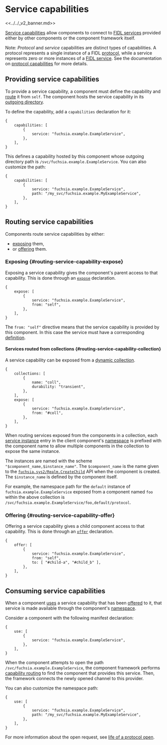 # Service capabilities

<<../../_v2_banner.md>>

[Service capabilities][glossary.service] allow components
to connect to [FIDL services][glossary.service]
provided either by other components or the component framework itself.

Note: _Protocol_ and _service_ capabilities are distinct types of capabilities.
A protocol represents a single instance of a
FIDL [protocol][glossary.protocol], while a service represents zero or more
instances of a [FIDL service][glossary.service]. See the documentation on
[protocol capabilities][protocol-capability] for more details.

## Providing service capabilities

To provide a service capability, a component must define the capability and
[route](#routing-service-capabilities) it from `self`. The component hosts the
service capability in its [outgoing directory][glossary.outgoing directory].

To define the capability, add a `capabilities` declaration for it:

```json5
{
    capabilities: [
        {
            service: "fuchsia.example.ExampleService",
        },
    ],
}
```

This defines a capability hosted by this component whose outgoing directory path
is `/svc/fuchsia.example.ExampleService`. You can also customize the path:

```json5
{
    capabilities: [
        {
            service: "fuchsia.example.ExampleService",
            path: "/my_svc/fuchsia.example.MyExampleService",
        },
    ],
}
```

## Routing service capabilities

Components route service capabilities by either:

-   [exposing](#routing-service-capability-expose) them,
-   or [offering](#routing-service-capability-offer) them.

### Exposing {#routing-service-capability-expose}

Exposing a service capability gives the component's parent access to that
capability. This is done through an [`expose`][expose] declaration.

```json5
{
    expose: [
        {
            service: "fuchsia.example.ExampleService",
            from: "self",
        },
    ],
}
```

The `from: "self"` directive means that the service capability is provided by
this component. In this case the service must have a corresponding
[definition](#providing-service-capability).

#### Services routed from collections {#routing-service-capability-collection}

A service capability can be exposed from a [dynamic collection][collection].

```json5
{
    collections: [
        {
            name: "coll",
            durability: "transient",
        },
    ],
    expose: [
        {
            service: "fuchsia.example.ExampleService",
            from: "#coll",
        },
    ],
}
```

When routing services exposed from the components in a collection, each
[service instance][service-instances] entry in the client component's
[namespace][glossary.namespace] is prefixed with the component name to allow
multiple components in the collection to expose the same instance.

The instances are named with the scheme `"$component_name,$instance_name"`.
The `$component_name` is the name given to the
[`fuchsia.sys2/Realm.CreateChild`][realm.fidl] API when the component is
created. The `$instance_name` is defined by the component itself.

For example, the namespace path for the `default` instance of
`fuchsia.example.ExampleService` exposed from a component named `foo` within the
above collection is `/svc/fuchsia.example.ExampleService/foo,default/protocol`.

### Offering {#routing-service-capability-offer}

Offering a service capability gives a child component access to that capability.
This is done through an [`offer`][offer] declaration.

```json5
{
    offer: [
        {
            service: "fuchsia.example.ExampleService",
            from: "self",
            to: [ "#child-a", "#child_b" ],
        },
    ],
}
```

## Consuming service capabilities

When a component [uses][use] a service capability that has been [offered][offer]
to it, that service is made available through the component's
[namespace][glossary.namespace].

Consider a component with the following manifest declaration:

```
{
    use: [
        {
            service: "fuchsia.example.ExampleService",
        },
    ],
}
```

When the component attempts to open the path
`/svc/fuchsia.example.ExampleService`, the component framework performs
[capability routing][capability-routing] to find the component that provides
this service. Then, the framework connects the newly opened channel to this
provider.

You can also customize the namespace path:

```json5
{
    use: [
        {
            service: "fuchsia.example.ExampleService",
            path: "/my_svc/fuchsia.example.MyExampleService",
        },
    ],
}
```

For more information about the open request, see
[life of a protocol open][life-of-a-protocol-open].

[collection]: /docs/concepts/components/v2/realms.md#collections
[glossary.protocol]: /docs/glossary/README.md#protocol
[glossary.service]: /docs/glossary/README.md#service
[glossary.namespace]: /docs/glossary/README.md#namespace
[glossary.outgoing directory]: /docs/glossary/README.md#outgoing-directory
[glossary.protocol]: /docs/glossary/README.md#protocol-capability
[glossary.service]: /docs/glossary/README.md#service-capability
[capability-routing]: /docs/concepts/components/v2/component_manifests.md#capability-routing
[expose]: /docs/concepts/components/v2/component_manifests.md#expose
[fidl-service]: /docs/concepts/components/v2/services.md
[framework-services]: /docs/concepts/components/v2/component_manifests.md#framework-services
[life-of-a-protocol-open]: /docs/concepts/components/v2/capabilities/life_of_a_protocol_open.md
[offer]: /docs/concepts/components/v2/component_manifests.md#offer
[protocol-capability]: /docs/concepts/components/v2/capabilities/protocol.md
[realm.fidl]: https://fuchsia.dev/reference/fidl/fuchsia.sys2#Realm
[routing-example]: /examples/components/routing
[service-instances]: /docs/concepts/fidl/services.md#instances
[use]: /docs/concepts/components/v2/component_manifests.md#use
